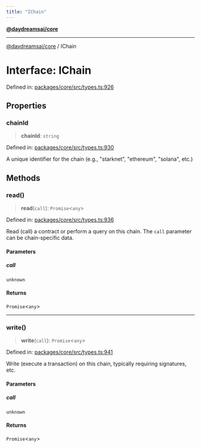```yaml
---
title: "IChain"
---
```


[**@daydreamsai/core**](./api-reference.md)

***

[@daydreamsai/core](./api-reference.md) / IChain

# Interface: IChain

Defined in: [packages/core/src/types.ts:926](https://github.com/dojoengine/daydreams/blob/612e9304717c546d301f9cac8c204de734cac957/packages/core/src/types.ts#L926)

## Properties

### chainId

> **chainId**: `string`

Defined in: [packages/core/src/types.ts:930](https://github.com/dojoengine/daydreams/blob/612e9304717c546d301f9cac8c204de734cac957/packages/core/src/types.ts#L930)

A unique identifier for the chain (e.g., "starknet", "ethereum", "solana", etc.)

## Methods

### read()

> **read**(`call`): `Promise`\<`any`\>

Defined in: [packages/core/src/types.ts:936](https://github.com/dojoengine/daydreams/blob/612e9304717c546d301f9cac8c204de734cac957/packages/core/src/types.ts#L936)

Read (call) a contract or perform a query on this chain.
The `call` parameter can be chain-specific data.

#### Parameters

##### call

`unknown`

#### Returns

`Promise`\<`any`\>

***

### write()

> **write**(`call`): `Promise`\<`any`\>

Defined in: [packages/core/src/types.ts:941](https://github.com/dojoengine/daydreams/blob/612e9304717c546d301f9cac8c204de734cac957/packages/core/src/types.ts#L941)

Write (execute a transaction) on this chain, typically requiring signatures, etc.

#### Parameters

##### call

`unknown`

#### Returns

`Promise`\<`any`\>

